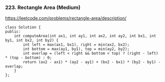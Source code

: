 ### 223. Rectangle Area (Medium)

https://leetcode.com/problems/rectangle-area/description/

```
class Solution {
public:
    int computeArea(int ax1, int ay1, int ax2, int ay2, int bx1, int by1, int bx2, int by2) {
        int left = max(ax1, bx1), right = min(ax2, bx2);
        int bottom = max(ay1, by1), top = min(ay2, by2);
        int overlap = (left < right && bottom < top) ? (right - left) * (top - bottom) : 0;
        return (ax2 - ax1) * (ay2 - ay1) + (bx2 - bx1) * (by2 - by1) - overlap;
    }
};
```

